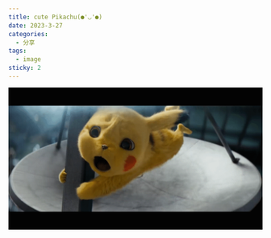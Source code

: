 ```yaml
---
title: cute Pikachu(●'◡'●)
date: 2023-3-27
categories:
  - 分享
tags:
  - image
sticky: 2
---
```

<img src="../.vuepress/public/pika.gif" alt="" />

<!-- more -->
